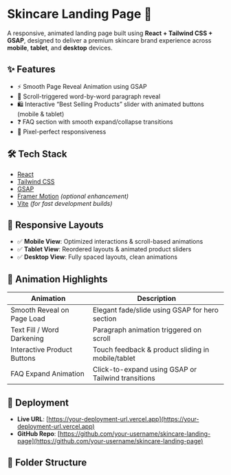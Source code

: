 # Skincare Landing Page 🌿

A responsive, animated landing page built using **React + Tailwind CSS + GSAP**, designed to deliver a premium skincare brand experience across **mobile**, **tablet**, and **desktop** devices.

## ✨ Features

- ⚡ Smooth Page Reveal Animation using GSAP
- 💬 Scroll-triggered word-by-word paragraph reveal
- 🛍️ Interactive “Best Selling Products” slider with animated buttons (mobile & tablet)
- ❓ FAQ section with smooth expand/collapse transitions
- 🔁 Pixel-perfect responsiveness

## 🛠️ Tech Stack

- [React](https://reactjs.org/)
- [Tailwind CSS](https://tailwindcss.com/)
- [GSAP](https://greensock.com/gsap/)
- [Framer Motion](https://www.framer.com/motion/) *(optional enhancement)*
- [Vite](https://vitejs.dev/) *(for fast development builds)*

## 📱 Responsive Layouts

- ✅ **Mobile View**: Optimized interactions & scroll-based animations
- ✅ **Tablet View**: Reordered layouts & animated product sliders
- ✅ **Desktop View**: Fully spaced layouts, clean animations

## 🎥 Animation Highlights

| Animation                      | Description |
|-------------------------------|-------------|
| Smooth Reveal on Page Load    | Elegant fade/slide using GSAP for hero section |
| Text Fill / Word Darkening    | Paragraph animation triggered on scroll |
| Interactive Product Buttons   | Touch feedback & product sliding in mobile/tablet |
| FAQ Expand Animation          | Click-to-expand using GSAP or Tailwind transitions |

## 🚀 Deployment

- **Live URL**: [https://your-deployment-url.vercel.app](https://your-deployment-url.vercel.app)
- **GitHub Repo**: [https://github.com/your-username/skincare-landing-page](https://github.com/your-username/skincare-landing-page)

## 📂 Folder Structure

